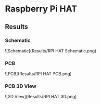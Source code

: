 # Raspberry Pi HAT

## Results
### Schematic
![Schematic](Results/RPI HAT Schematic.png)

### PCB 
![PCB](Results/RPI HAT PCB.png)

### PCB 3D View
![3D View](Results/RPI HAT 3D.png)
